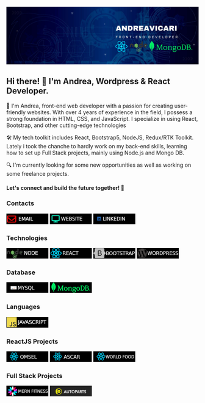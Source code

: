 ![Banner Image](https://github.com/Andrea-vicari/Andrea-vicari/blob/main/GitHub_Banner.jpg)


## Hi there! 👋 I'm Andrea, Wordpress & React Developer.

🚀 I'm Andrea, front-end web developer with a passion for creating user-friendly websites. With over 4 years of experience in the field, I possess a strong foundation in HTML, CSS, and JavaScript. I specialize in using React, Bootstrap, and other cutting-edge technologies

🛠️ My tech toolkit includes React, Bootstrap5, NodeJS, Redux/RTK Toolkit. Lately i took the chanche to hardly work on my back-end skills, learning how to set up Full Stack projects, mainly using Node.js and Mongo DB.

🔍 I'm currently looking for some new opportunities as well as working on some freelance projects.

#### Let's connect and build the future together! 🌟

### Contacts
[![](https://github.com/Andrea-vicari/Andrea-vicari/blob/main/mail_150.png)](mailto:andrea.vicari77@gmail.com)
[![](https://github.com/Andrea-vicari/Andrea-vicari/blob/main/website_150.png)](https://cv-react-vite-phi.vercel.app/)
[![](https://github.com/Andrea-vicari/Andrea-vicari/blob/main/linkedin_150.png)](https://www.linkedin.com/in/andreavicaridev/)

### Technologies
![Node.js](https://github.com/Andrea-vicari/Andrea-vicari/blob/main/node_150.png)
![React](https://github.com/Andrea-vicari/Andrea-vicari/blob/main/react_150.png)
![Bootstrap5](https://github.com/Andrea-vicari/Andrea-vicari/blob/main/bootstrap_150.png)
![WordPress](https://github.com/Andrea-vicari/Andrea-vicari/blob/main/wordpress_150.png)

### Database
![MySql](https://github.com/Andrea-vicari/Andrea-vicari/blob/main/mysql_150.png)
![MongoDB](https://github.com/Andrea-vicari/Andrea-vicari/blob/main/mongoDB_150.png)

### Languages
![JavaScript](https://github.com/Andrea-vicari/Andrea-vicari/blob/main/js_150.png)

### ReactJS Projects
[![](https://github.com/Andrea-vicari/Andrea-vicari/blob/main/omsel_150.png)](https://omsel-portfolio.vercel.app/)
[![](https://github.com/Andrea-vicari/Andrea-vicari/blob/main/ascar_150.png)](https://ascar.onrender.com/)
[![](https://github.com/Andrea-vicari/Andrea-vicari/blob/main/wordlfood_150.png)](https://food-rout.vercel.app/)

### Full Stack Projects
[![](https://github.com/Andrea-vicari/Andrea-vicari/blob/main/mern-fitness_150.png)](https://github.com/Andrea-vicari/tigerFitness)
[![](https://github.com/Andrea-vicari/Andrea-vicari/blob/main/autop_150.png)](https://github.com/Andrea-vicari/autoparts)



